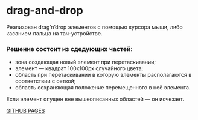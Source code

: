 # drag-and-drop

Реализован drag’n’drop элементов с помощью курсора мыши, либо касанием пальца на тач-устройстве.

### Решение состоит из сдедующих частей:
* зона создающая новый элемент при перетаскивании;
* элемент — квадрат 100х100px случайного цвета;
* область при перетаскивании в которую элементы располагаются в соответствии с сеткой;
* область сохраняющая положение перемещенного в неё элемента.

Если элемент опущен вне вышеописанных областей — он исчезает.

[GITHUB PAGES](https://vasilyevairenav.github.io/drag-and-drop/)
